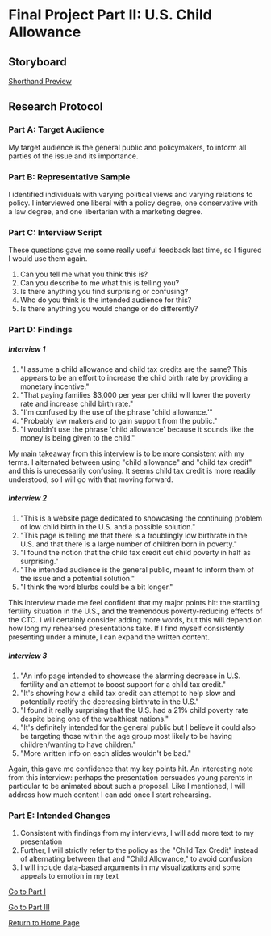 # Final Project Part II: U.S. Child Allowance

## Storyboard
[Shorthand Preview](https://preview.shorthand.com/Iqs674OlvaGcbNj5?_gl=1*1x0buqu*_gcl_aw*R0NMLjE2NDQ3MTM5NTkuQ2owS0NRaUEwcDJRQmhEdkFSSXNBQUNTT09PeGZVMGtialNRWWxhc0hUZWNnU3d4YlhZSzZ4bE9lM2E1eEM1dDZ1c184ZVV6X1Y2QWJhQWFBcWxfRUFMd193Y0I.)

## Research Protocol

### Part A: Target Audience
My target audience is the general public and policymakers, to inform all parties of the issue and its importance.

### Part B: Representative Sample
I identified individuals with varying political views and varying relations to policy. I interviewed one liberal with a policy degree, one conservative with a law degree, and one libertarian with a marketing degree.

### Part C: Interview Script
These questions gave me some really useful feedback last time, so I figured I would use them again.

1. Can you tell me what you think this is?
2. Can you describe to me what this is telling you?
3. Is there anything you find surprising or confusing?
4. Who do you think is the intended audience for this?
5. Is there anything you would change or do differently?

### Part D: Findings 

##### Interview 1
1. "I assume a child allowance and child tax credits are the same? This appears to be an effort to increase the child birth rate by providing a monetary incentive."
2. "That paying families $3,000 per year per child will lower the poverty rate and increase child birth rate."
3. "I'm confused by the use of the phrase 'child allowance.'"
4. "Probably law makers and to gain support from the public."
5. "I wouldn't use the phrase 'child allowance' because it sounds like the money is being given to the child."

My main takeaway from this interview is to be more consistent with my terms. I alternated between using "child allowance" and "child tax credit" and this is unecessarily confusing. It seems child tax credit is more readily understood, so I will go with that moving forward.

##### Interview 2
1. "This is a website page dedicated to showcasing the continuing problem of low child birth in the U.S. and a possible solution."
2. "This page is telling me that there is a troublingly low birthrate in the U.S. and that there is a large number of children born in poverty."
3. "I found the notion that the child tax credit cut child poverty in half as surprising."
4. "The intended audience is the general public, meant to inform them of the issue and a potential solution."
5. "I think the word blurbs could be a bit longer."

This interview made me feel confident that my major points hit: the startling fertility situation in the U.S., and the tremendous poverty-reducing effects of the CTC. I will certainly consider adding more words, but this will depend on how long my rehearsed presentations take. If I find myself consistently presenting under a minute, I can expand the written content.

##### Interview 3
1. "An info page intended to showcase the alarming decrease in U.S. fertility and an attempt to boost support for a child tax credit."
2. "It's showing how a child tax credit can attempt to help slow and potentially rectify the decreasing birthrate in the U.S."
3. "I found it really surprising that the U.S. had a 21% child poverty rate despite being one of the wealthiest nations."
4. "It's definitely intended for the general public but I believe it could also be targeting those within the age group most likely to be having children/wanting to have children."
5. "More written info on each slides wouldn't be bad."

Again, this gave me confidence that my key points hit. An interesting note from this interview: perhaps the presentation persuades young parents in particular to be animated about such a proposal. Like I mentioned, I will address how much content I can add once I start rehearsing.

### Part E: Intended Changes

1. Consistent with findings from my interviews, I will add more text to my presentation
2. Further, I will strictly refer to the policy as the "Child Tax Credit" instead of alternating between that and "Child Allowance," to avoid confusion
3. I will include data-based arguments in my visualizations and some appeals to emotion in my text

[Go to Part I](/final_project_1.md)

[Go to Part III](/final_project_3.md)

[Return to Home Page](/README.md)
